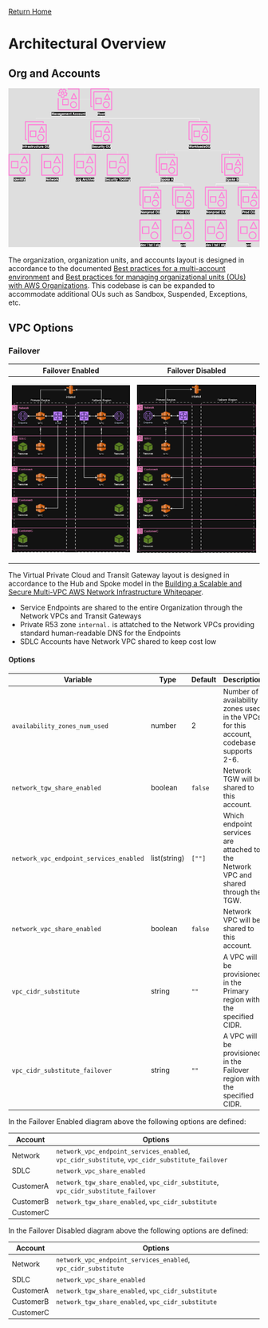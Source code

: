 [Return Home](../README.md#documentation)

# Architectural Overview

## Org and Accounts
<p align="center"><img src="../drawings/org-and-account-layout.drawio.png"/></p>

The organization, organization units, and accounts layout is designed in accordance to the documented [Best practices for a multi-account environment](https://docs.aws.amazon.com/organizations/latest/userguide/orgs_best-practices.html) and [Best practices for managing organizational units (OUs) with AWS Organizations](https://docs.aws.amazon.com/organizations/latest/userguide/orgs_manage_ous_best_practices.html). This codebase is can be expanded to accommodate additional OUs such as Sandbox, Suspended, Exceptions, etc.

## VPC Options

### Failover

| Failover Enabled | Failover Disabled |
| :-: | :-: |
| <img src="../drawings/vpc-layout-failover.drawio.png" width="400"/> | <p align="center"><img src="../drawings/vpc-layout.drawio.png" width="400"/> |

The Virtual Private Cloud and Transit Gateway layout is designed in accordance to the Hub and Spoke model in the [Building a Scalable and Secure Multi-VPC AWS Network Infrastructure Whitepaper](https://docs.aws.amazon.com/whitepapers/latest/building-scalable-secure-multi-vpc-network-infrastructure/transit-gateway.html).

- Service Endpoints are shared to the entire Organization through the Network VPCs and Transit Gateways
- Private R53 zone `internal.` is attatched to the Network VPCs providing standard human-readable DNS for the Endpoints
- SDLC Accounts have Network VPC shared to keep cost low

#### Options

| Variable | Type | Default | Description |
| --- | --- | --- | --- |
| `availability_zones_num_used` | number | 2 | Number of availability zones used in the VPCs for this account, codebase supports 2-6. |
| `network_tgw_share_enabled` | boolean | `false` | Network TGW will be shared to this account. |
| `network_vpc_endpoint_services_enabled` | list(string) | `[""]` | Which endpoint services are attached to the Network VPC and shared through the TGW. |
| `network_vpc_share_enabled` | boolean | `false` | Network VPC will be shared to this account. |
| `vpc_cidr_substitute` | string | `""` | A VPC will be provisioned in the Primary region with the specified CIDR. |
| `vpc_cidr_substitute_failover` | string | `""` | A VPC will be provisioned in the Failover region with the specified CIDR. |

In the Failover Enabled diagram above the following options are defined:

| Account | Options |
| --- | --- |
| Network | `network_vpc_endpoint_services_enabled`, `vpc_cidr_substitute`, `vpc_cidr_substitute_failover` |
| SDLC | `network_vpc_share_enabled` |
| CustomerA | `network_tgw_share_enabled`, `vpc_cidr_substitute`, `vpc_cidr_substitute_failover` |
| CustomerB | `network_tgw_share_enabled`, `vpc_cidr_substitute` |
| CustomerC |  |

In the Failover Disabled diagram above the following options are defined:

| Account | Options |
| --- | --- |
| Network | `network_vpc_endpoint_services_enabled`, `vpc_cidr_substitute` |
| SDLC | `network_vpc_share_enabled` |
| CustomerA | `network_tgw_share_enabled`, `vpc_cidr_substitute` |
| CustomerB | `network_tgw_share_enabled`, `vpc_cidr_substitute` |
| CustomerC |  |
